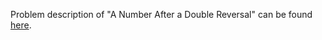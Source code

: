 Problem description of "A Number After a Double Reversal" can be found [here](https://leetcode.com/problems/a-number-after-a-double-reversal/).
